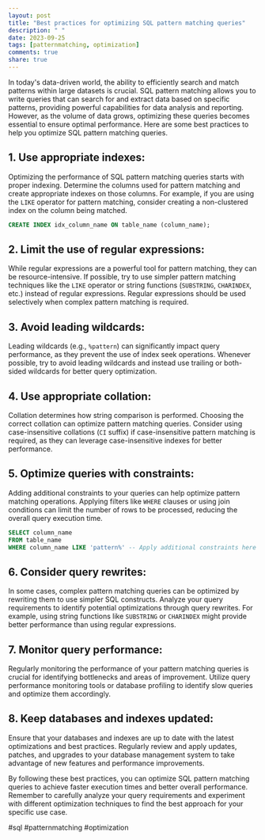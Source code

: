```yaml
---
layout: post
title: "Best practices for optimizing SQL pattern matching queries"
description: " "
date: 2023-09-25
tags: [patternmatching, optimization]
comments: true
share: true
---
```


In today's data-driven world, the ability to efficiently search and match patterns within large datasets is crucial. SQL pattern matching allows you to write queries that can search for and extract data based on specific patterns, providing powerful capabilities for data analysis and reporting. However, as the volume of data grows, optimizing these queries becomes essential to ensure optimal performance. Here are some best practices to help you optimize SQL pattern matching queries.

## 1. Use appropriate indexes:

Optimizing the performance of SQL pattern matching queries starts with proper indexing. Determine the columns used for pattern matching and create appropriate indexes on those columns. For example, if you are using the `LIKE` operator for pattern matching, consider creating a non-clustered index on the column being matched.

```sql
CREATE INDEX idx_column_name ON table_name (column_name);
```

## 2. Limit the use of regular expressions:

While regular expressions are a powerful tool for pattern matching, they can be resource-intensive. If possible, try to use simpler pattern matching techniques like the `LIKE` operator or string functions (`SUBSTRING`, `CHARINDEX`, etc.) instead of regular expressions. Regular expressions should be used selectively when complex pattern matching is required.

## 3. Avoid leading wildcards:

Leading wildcards (e.g., `%pattern`) can significantly impact query performance, as they prevent the use of index seek operations. Whenever possible, try to avoid leading wildcards and instead use trailing or both-sided wildcards for better query optimization.

## 4. Use appropriate collation:

Collation determines how string comparison is performed. Choosing the correct collation can optimize pattern matching queries. Consider using case-insensitive collations (`CI` suffix) if case-insensitive pattern matching is required, as they can leverage case-insensitive indexes for better performance.

## 5. Optimize queries with constraints:

Adding additional constraints to your queries can help optimize pattern matching operations. Applying filters like `WHERE` clauses or using join conditions can limit the number of rows to be processed, reducing the overall query execution time.

```sql
SELECT column_name
FROM table_name
WHERE column_name LIKE 'pattern%' -- Apply additional constraints here
```

## 6. Consider query rewrites:

In some cases, complex pattern matching queries can be optimized by rewriting them to use simpler SQL constructs. Analyze your query requirements to identify potential optimizations through query rewrites. For example, using string functions like `SUBSTRING` or `CHARINDEX` might provide better performance than using regular expressions.

## 7. Monitor query performance:

Regularly monitoring the performance of your pattern matching queries is crucial for identifying bottlenecks and areas of improvement. Utilize query performance monitoring tools or database profiling to identify slow queries and optimize them accordingly.

## 8. Keep databases and indexes updated:

Ensure that your databases and indexes are up to date with the latest optimizations and best practices. Regularly review and apply updates, patches, and upgrades to your database management system to take advantage of new features and performance improvements.

By following these best practices, you can optimize SQL pattern matching queries to achieve faster execution times and better overall performance. Remember to carefully analyze your query requirements and experiment with different optimization techniques to find the best approach for your specific use case.

#sql #patternmatching #optimization